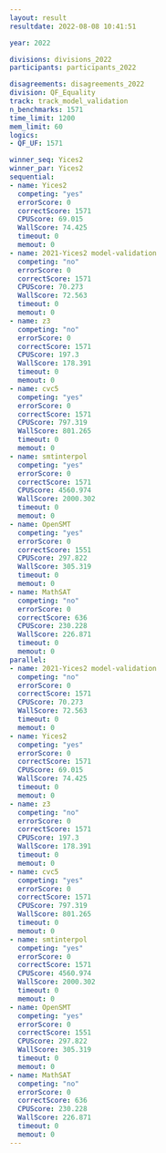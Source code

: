 ```yaml
---
layout: result
resultdate: 2022-08-08 10:41:51

year: 2022

divisions: divisions_2022
participants: participants_2022

disagreements: disagreements_2022
division: QF_Equality
track: track_model_validation
n_benchmarks: 1571
time_limit: 1200
mem_limit: 60
logics:
- QF_UF: 1571

winner_seq: Yices2
winner_par: Yices2
sequential:
- name: Yices2
  competing: "yes"
  errorScore: 0
  correctScore: 1571
  CPUScore: 69.015
  WallScore: 74.425
  timeout: 0
  memout: 0
- name: 2021-Yices2 model-validation
  competing: "no"
  errorScore: 0
  correctScore: 1571
  CPUScore: 70.273
  WallScore: 72.563
  timeout: 0
  memout: 0
- name: z3
  competing: "no"
  errorScore: 0
  correctScore: 1571
  CPUScore: 197.3
  WallScore: 178.391
  timeout: 0
  memout: 0
- name: cvc5
  competing: "yes"
  errorScore: 0
  correctScore: 1571
  CPUScore: 797.319
  WallScore: 801.265
  timeout: 0
  memout: 0
- name: smtinterpol
  competing: "yes"
  errorScore: 0
  correctScore: 1571
  CPUScore: 4560.974
  WallScore: 2000.302
  timeout: 0
  memout: 0
- name: OpenSMT
  competing: "yes"
  errorScore: 0
  correctScore: 1551
  CPUScore: 297.822
  WallScore: 305.319
  timeout: 0
  memout: 0
- name: MathSAT
  competing: "no"
  errorScore: 0
  correctScore: 636
  CPUScore: 230.228
  WallScore: 226.871
  timeout: 0
  memout: 0
parallel:
- name: 2021-Yices2 model-validation
  competing: "no"
  errorScore: 0
  correctScore: 1571
  CPUScore: 70.273
  WallScore: 72.563
  timeout: 0
  memout: 0
- name: Yices2
  competing: "yes"
  errorScore: 0
  correctScore: 1571
  CPUScore: 69.015
  WallScore: 74.425
  timeout: 0
  memout: 0
- name: z3
  competing: "no"
  errorScore: 0
  correctScore: 1571
  CPUScore: 197.3
  WallScore: 178.391
  timeout: 0
  memout: 0
- name: cvc5
  competing: "yes"
  errorScore: 0
  correctScore: 1571
  CPUScore: 797.319
  WallScore: 801.265
  timeout: 0
  memout: 0
- name: smtinterpol
  competing: "yes"
  errorScore: 0
  correctScore: 1571
  CPUScore: 4560.974
  WallScore: 2000.302
  timeout: 0
  memout: 0
- name: OpenSMT
  competing: "yes"
  errorScore: 0
  correctScore: 1551
  CPUScore: 297.822
  WallScore: 305.319
  timeout: 0
  memout: 0
- name: MathSAT
  competing: "no"
  errorScore: 0
  correctScore: 636
  CPUScore: 230.228
  WallScore: 226.871
  timeout: 0
  memout: 0
---
```

